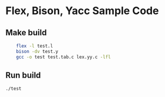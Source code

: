 # Flex, Bison, Yacc Sample Code

## Make build 

```bash
	flex -l test.l
	bison -dv test.y 
	gcc -o test test.tab.c lex.yy.c -lfl
```


## Run build 

```bash
./test
```

